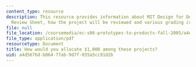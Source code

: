 ```yaml
---
content_type: resource
description: This resource provides information about MIT Design for Demining Mid-project
  Review Sheet, how the project will be reviewed and various grading criterias.
file: null
file_location: /coursemedia/ec-s06-prototypes-to-products-fall-2005/a4d5676db86477ab9d7f035a5cc91d2b_MITEC_S06F05_final_grants.pdf
file_type: application/pdf
resourcetype: Document
title: How would you allocate $1,000 among these projects?
uid: a4d5676d-b864-77ab-9d7f-035a5cc91d2b
---
```

